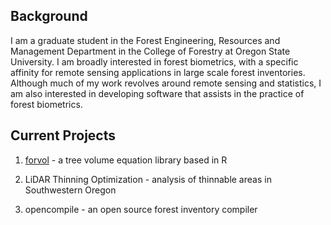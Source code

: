 ## Background

I am a graduate student in the Forest Engineering, Resources and Management Department in the College of Forestry at Oregon State University. I am broadly interested in forest biometrics, with a specific affinity for remote sensing applications in large scale forest inventories. Although much of my work revolves around remote sensing and statistics, I am also interested in developing software that assists in the practice of forest biometrics.

## Current Projects

1. [forvol](https://github.com/brycefrank/forvol) - a tree volume equation library based in R

2. LiDAR Thinning Optimization - analysis of thinnable areas in Southwestern Oregon

3. opencompile - an open source forest inventory compiler
